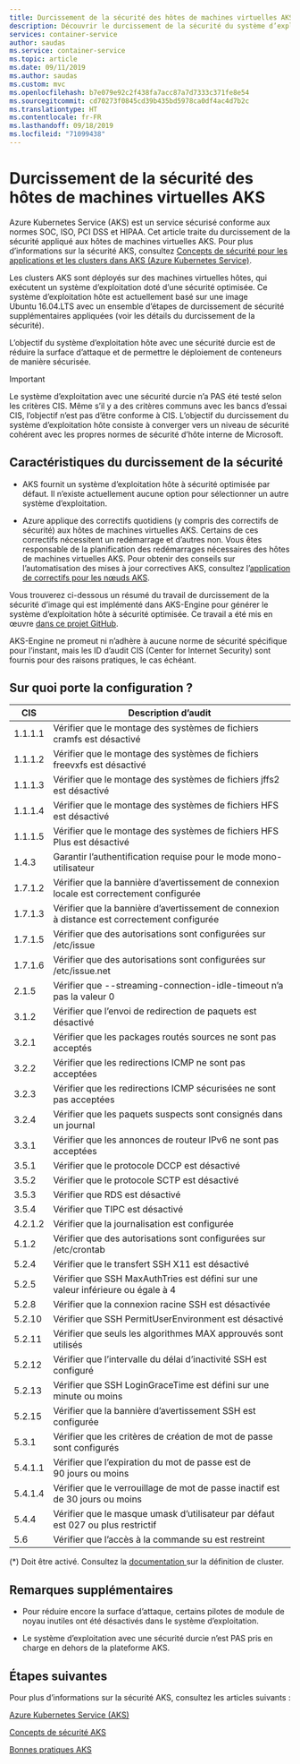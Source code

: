 ```yaml
---
title: Durcissement de la sécurité des hôtes de machines virtuelles AKS
description: Découvrir le durcissement de la sécurité du système d’exploitation hôte des machines virtuelles AKS
services: container-service
author: saudas
ms.service: container-service
ms.topic: article
ms.date: 09/11/2019
ms.author: saudas
ms.custom: mvc
ms.openlocfilehash: b7e079e92c2f438fa7acc87a7d7333c371fe8e54
ms.sourcegitcommit: cd70273f0845cd39b435bd5978ca0df4ac4d7b2c
ms.translationtype: HT
ms.contentlocale: fr-FR
ms.lasthandoff: 09/18/2019
ms.locfileid: "71099438"
---
```

# <a name="security-hardening-in-aks-virtual-machine-hosts"></a>Durcissement de la sécurité des hôtes de machines virtuelles AKS 

Azure Kubernetes Service (AKS) est un service sécurisé conforme aux normes SOC, ISO, PCI DSS et HIPAA. Cet article traite du durcissement de la sécurité appliqué aux hôtes de machines virtuelles AKS. Pour plus d’informations sur la sécurité AKS, consultez [Concepts de sécurité pour les applications et les clusters dans AKS (Azure Kubernetes Service)](https://docs.microsoft.com/azure/aks/concepts-security).

Les clusters AKS sont déployés sur des machines virtuelles hôtes, qui exécutent un système d’exploitation doté d’une sécurité optimisée. Ce système d’exploitation hôte est actuellement basé sur une image Ubuntu 16.04.LTS avec un ensemble d’étapes de durcissement de sécurité supplémentaires appliquées (voir les détails du durcissement de la sécurité).   

L’objectif du système d’exploitation hôte avec une sécurité durcie est de réduire la surface d’attaque et de permettre le déploiement de conteneurs de manière sécurisée. 

> [!Important]
> Le système d’exploitation avec une sécurité durcie n’a PAS été testé selon les critères CIS. Même s’il y a des critères communs avec les bancs d’essai CIS, l’objectif n’est pas d’être conforme à CIS. L’objectif du durcissement du système d’exploitation hôte consiste à converger vers un niveau de sécurité cohérent avec les propres normes de sécurité d’hôte interne de Microsoft. 

## <a name="security-hardening-features"></a>Caractéristiques du durcissement de la sécurité 

* AKS fournit un système d’exploitation hôte à sécurité optimisée par défaut. Il n’existe actuellement aucune option pour sélectionner un autre système d’exploitation. 

* Azure applique des correctifs quotidiens (y compris des correctifs de sécurité) aux hôtes de machines virtuelles AKS. Certains de ces correctifs nécessitent un redémarrage et d’autres non. Vous êtes responsable de la planification des redémarrages nécessaires des hôtes de machines virtuelles AKS. Pour obtenir des conseils sur l’automatisation des mises à jour correctives AKS, consultez l’[application de correctifs pour les nœuds AKS](https://docs.microsoft.com/en-us/azure/aks/node-updates-kured).

Vous trouverez ci-dessous un résumé du travail de durcissement de la sécurité d’image qui est implémenté dans AKS-Engine pour générer le système d’exploitation hôte à sécurité optimisée. Ce travail a été mis en œuvre [dans ce projet GitHub](https://github.com/Azure/aks-engine/projects/7).  

AKS-Engine ne promeut ni n’adhère à aucune norme de sécurité spécifique pour l’instant, mais les ID d’audit CIS (Center for Internet Security) sont fournis pour des raisons pratiques, le cas échéant. 

## <a name="whats-configured"></a>Sur quoi porte la configuration ?

| CIS  | Description d’audit| 
|---|---|
| 1.1.1.1 |Vérifier que le montage des systèmes de fichiers cramfs est désactivé|
| 1.1.1.2 |Vérifier que le montage des systèmes de fichiers freevxfs est désactivé|
| 1.1.1.3 |Vérifier que le montage des systèmes de fichiers jffs2 est désactivé|
| 1.1.1.4 |Vérifier que le montage des systèmes de fichiers HFS est désactivé|
| 1.1.1.5 |Vérifier que le montage des systèmes de fichiers HFS Plus est désactivé|
|1.4.3 |Garantir l’authentification requise pour le mode mono-utilisateur |
|1.7.1.2 |Vérifier que la bannière d’avertissement de connexion locale est correctement configurée |
|1.7.1.3 |Vérifier que la bannière d’avertissement de connexion à distance est correctement configurée |
|1.7.1.5 |Vérifier que des autorisations sont configurées sur /etc/issue |
|1.7.1.6 |Vérifier que des autorisations sont configurées sur /etc/issue.net |
|2.1.5 |Vérifier que --streaming-connection-idle-timeout n’a pas la valeur 0 |
|3.1.2 |Vérifier que l’envoi de redirection de paquets est désactivé |
|3.2.1 |Vérifier que les packages routés sources ne sont pas acceptés |
|3.2.2 |Vérifier que les redirections ICMP ne sont pas acceptées |
|3.2.3 |Vérifier que les redirections ICMP sécurisées ne sont pas acceptées |
|3.2.4 |Vérifier que les paquets suspects sont consignés dans un journal |
|3.3.1 |Vérifier que les annonces de routeur IPv6 ne sont pas acceptées |
|3.5.1 |Vérifier que le protocole DCCP est désactivé |
|3.5.2 |Vérifier que le protocole SCTP est désactivé |
|3.5.3 |Vérifier que RDS est désactivé |
|3.5.4 |Vérifier que TIPC est désactivé |
|4.2.1.2 |Vérifier que la journalisation est configurée |
|5.1.2 |Vérifier que des autorisations sont configurées sur /etc/crontab |
|5.2.4 |Vérifier que le transfert SSH X11 est désactivé |
|5.2.5 |Vérifier que SSH MaxAuthTries est défini sur une valeur inférieure ou égale à 4 |
|5.2.8 |Vérifier que la connexion racine SSH est désactivée |
|5.2.10 |Vérifier que SSH PermitUserEnvironment est désactivé |
|5.2.11 |Vérifier que seuls les algorithmes MAX approuvés sont utilisés |
|5.2.12 |Vérifier que l’intervalle du délai d’inactivité SSH est configuré |
|5.2.13 |Vérifier que SSH LoginGraceTime est défini sur une minute ou moins |
|5.2.15 |Vérifier que la bannière d’avertissement SSH est configurée |
|5.3.1 |Vérifier que les critères de création de mot de passe sont configurés |
|5.4.1.1 |Vérifier que l’expiration du mot de passe est de 90 jours ou moins |
|5.4.1.4 |Vérifier que le verrouillage de mot de passe inactif est de 30 jours ou moins |
|5.4.4 |Vérifier que le masque umask d’utilisateur par défaut est 027 ou plus restrictif |
|5.6 |Vérifier que l’accès à la commande su est restreint|

(*) Doit être activé. Consultez la [documentation ](https://github.com/Azure/aks-engine/blob/master/docs/topics/clusterdefinitions.md) sur la définition de cluster.

## <a name="additional-notes"></a>Remarques supplémentaires
 
* Pour réduire encore la surface d’attaque, certains pilotes de module de noyau inutiles ont été désactivés dans le système d’exploitation. 

* Le système d’exploitation avec une sécurité durcie n’est PAS pris en charge en dehors de la plateforme AKS. 

## <a name="next-steps"></a>Étapes suivantes  

Pour plus d’informations sur la sécurité AKS, consultez les articles suivants : 

[Azure Kubernetes Service (AKS)](https://docs.microsoft.com/azure/aks/intro-kubernetes)

[Concepts de sécurité AKS](https://docs.microsoft.com/azure/aks/concepts-security)

[Bonnes pratiques AKS](https://docs.microsoft.com/azure/aks/best-practices)
